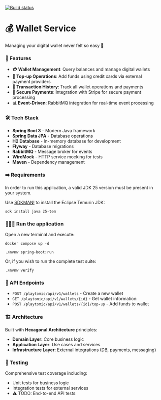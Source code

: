 [![Build status](https://github.com/d0vi/technical-test-backend/workflows/CI/badge.svg)](https://github.com/d0vi/technical-test-backend/actions/workflows/main.yml)

# 💰 Wallet Service

Managing your digital wallet never felt so easy 🫢️

### 🚀 Features

- **💳 Wallet Management**: Query balances and manage digital wallets
- **🔄 Top-up Operations**: Add funds using credit cards via external payment providers
- **💼 Transaction History**: Track all wallet operations and payments
- **🔐 Secure Payments**: Integration with Stripe for secure payment processing
- **📊 Event-Driven**: RabbitMQ integration for real-time event processing

### 🛠️ Tech Stack

- **Spring Boot 3** - Modern Java framework
- **Spring Data JPA** - Database operations
- **H2 Database** - In-memory database for development
- **Flyway** - Database migrations
- **RabbitMQ** - Message broker for events
- **WireMock** - HTTP service mocking for tests
- **Maven** - Dependency management

### ➡️ Requirements

In order to run this application, a valid JDK 25 version must be present in your system.

Use [SDKMAN!](https://sdkman.io/) to install the Eclipse Temurin JDK:
```
sdk install java 25-tem
```

### 🏃🏻‍♂️ Run the application

Open a new terminal and execute:

```
docker compose up -d

./mvnw spring-boot:run
```

Or, if you wish to run the complete test suite:

```
./mvnw verify
```

### 📡 API Endpoints

- `POST /playtomic/api/v1/wallets` - Create a new wallet
- `GET /playtomic/api/v1/wallets/{id}` - Get wallet information
- `POST /playtomic/api/v1/wallets/{id}/top-up` - Add funds to wallet

### 🏗️ Architecture

Built with **Hexagonal Architecture** principles:
- **Domain Layer**: Core business logic
- **Application Layer**: Use cases and services  
- **Infrastructure Layer**: External integrations (DB, payments, messaging)

### 🧪 Testing

Comprehensive test coverage including:
- Unit tests for business logic
- Integration tests for external services
- ⚠️ TODO: End-to-end API tests

